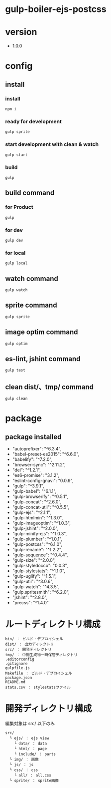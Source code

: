 # gulp-boiler-ejs-postcss

# version

- 1.0.0

# config

## install

### install

    npm i

### ready for development

    gulp sprite

### start development with clean & watch

    gulp start

### build

    gulp

## build command

### for Product

    gulp

### for dev

    gulp dev

### for local

    gulp local

## watch command

    gulp watch

## sprite command

    gulp sprite

## image optim command

    gulp optim

## es-lint, jshint command

    gulp test

## clean dist/、tmp/ command

    gulp clean


# package

## package installed

- "autoprefixer": "^6.3.4",
- "babel-preset-es2015": "^6.6.0",
- "babelify": "^7.2.0",
- "browser-sync": "^2.11.2",
- "del": "^1.2.1",
- "es6-promise": "3.1.2",
- "eslint-config-gnavi": "0.0.9",
- "gulp": "^3.9.1",
- "gulp-babel": "^6.1.1",
- "gulp-browserify": "^0.5.1",
- "gulp-concat": "^2.6.0",
- "gulp-concat-util": "^0.5.5",
- "gulp-ejs": "^2.1.1",
- "gulp-htmlmin": "^1.3.0",
- "gulp-imageoptim": "^1.0.3",
- "gulp-jshint": "^2.0.0",
- "gulp-minify-ejs": "^1.0.3",
- "gulp-plumber": "^1.0.1",
- "gulp-postcss": "^6.1.0",
- "gulp-rename": "^1.2.2",
- "gulp-sequence": "^0.4.4",
- "gulp-size": "^2.0.0",
- "gulp-styledocco": "0.0.3",
- "gulp-stylestats": "^1.1.0",
- "gulp-uglify": "^1.5.1",
- "gulp-util": "^3.0.6",
- "gulp-watch": "^4.3.5",
- "gulp.spritesmith": "^6.2.0",
- "jshint": "^2.8.0",
- "precss": "^1.4.0"

# ルートディレクトリ構成

    bin/ ： ビルド・デプロイシェル
    dist/ ： 出力ディレクトリ
    src/ ： 開発ディレクトリ
    tmp/ ： 中間生成物一時保管ディレクトリ
    .editorconfig
    .gitignore
    gulpfile.js
    Makefile ： ビルド・デプロイシェル
    package.json
    README.md
    stats.csv ： stylestatsファイル


# 開発ディレクトリ構成

編集対象は src/ 以下のみ

    src/
      └ ejs/ ： ejs view
        └ data/ ： data
        └ html/ ： page
        └ include/ ： parts
      └ img/ ： 画像
      └ js/ ： js
      └ css/ ： css
        └ all/ ： all.css
      └ sprite/ ： sprite画像
